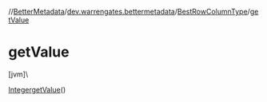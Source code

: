 //[BetterMetadata](../../../index.md)/[dev.warrengates.bettermetadata](../index.md)/[BestRowColumnType](index.md)/[getValue](get-value.md)

# getValue

[jvm]\

[Integer](https://docs.oracle.com/javase/8/docs/api/java/lang/Integer.html)[getValue](get-value.md)()
